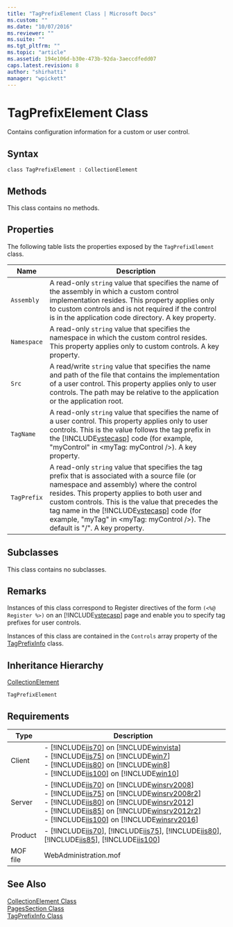 ```yaml
---
title: "TagPrefixElement Class | Microsoft Docs"
ms.custom: ""
ms.date: "10/07/2016"
ms.reviewer: ""
ms.suite: ""
ms.tgt_pltfrm: ""
ms.topic: "article"
ms.assetid: 194e106d-b30e-473b-92da-3aeccdfedd07
caps.latest.revision: 8
author: "shirhatti"
manager: "wpickett"
---
```

# TagPrefixElement Class
Contains configuration information for a custom or user control.  
  
## Syntax  
  
```vbs  
class TagPrefixElement : CollectionElement  
```  
  
## Methods  
 This class contains no methods.  
  
## Properties  
 The following table lists the properties exposed by the `TagPrefixElement` class.  
  
|Name|Description|  
|----------|-----------------|  
|`Assembly`|A read-only `string` value that specifies the name of the assembly in which a custom control implementation resides. This property applies only to custom controls and is not required if the control is in the application code directory. A key property.|  
|`Namespace`|A read-only `string` value that specifies the namespace in which the custom control resides. This property applies only to custom controls. A key property.|  
|`Src`|A read/write `string` value that specifies the name and path of the file that contains the implementation of a user control. This property applies only to user controls. The path may be relative to the application or the application root.|  
|`TagName`|A read-only `string` value that specifies the name of a user control. This property applies only to user controls. This is the value follows the tag prefix in the [!INCLUDE[vstecasp](../../reference/includes/vstecasp-md.md)] code (for example, "myControl" in \<myTag: myControl />). A key property.|  
|`TagPrefix`|A read-only `string` value that specifies the tag prefix that is associated with a source file (or namespace and assembly) where the control resides. This property applies to both user and custom controls. This is the value that precedes the tag name in the [!INCLUDE[vstecasp](../../reference/includes/vstecasp-md.md)] code (for example, "myTag" in \<myTag: myControl />). The default is "/". A key property.|  
  
## Subclasses  
 This class contains no subclasses.  
  
## Remarks  
 Instances of this class correspond to Register directives of the form `(<%@ Register %>)` on an [!INCLUDE[vstecasp](../../reference/includes/vstecasp-md.md)] page and enable you to specify tag prefixes for user controls.  
  
 Instances of this class are contained in the `Controls` array property of the [TagPrefixInfo](../../reference/admin/tagprefixinfo-class.md) class.  
  
## Inheritance Hierarchy  
 [CollectionElement](../../reference/admin/collectionelement-class.md)  
  
 `TagPrefixElement`  
  
## Requirements  
  
|Type|Description|  
|----------|-----------------|  
|Client|-   [!INCLUDE[iis70](../../reference/admin/includes/iis70-md.md)] on [!INCLUDE[winvista](../../reference/admin/includes/winvista-md.md)]<br />-   [!INCLUDE[iis75](../../reference/admin/includes/iis75-md.md)] on [!INCLUDE[win7](../../reference/admin/includes/win7-md.md)]<br />-   [!INCLUDE[iis80](../../reference/admin/includes/iis80-md.md)] on [!INCLUDE[win8](../../reference/admin/includes/win8-md.md)]<br />-   [!INCLUDE[iis100](../../reference/admin/includes/iis100-md.md)] on [!INCLUDE[win10](../../reference/admin/includes/win10-md.md)]|  
|Server|-   [!INCLUDE[iis70](../../reference/admin/includes/iis70-md.md)] on [!INCLUDE[winsrv2008](../../reference/admin/includes/winsrv2008-md.md)]<br />-   [!INCLUDE[iis75](../../reference/admin/includes/iis75-md.md)] on [!INCLUDE[winsrv2008r2](../../reference/admin/includes/winsrv2008r2-md.md)]<br />-   [!INCLUDE[iis80](../../reference/admin/includes/iis80-md.md)] on [!INCLUDE[winsrv2012](../../reference/admin/includes/winsrv2012-md.md)]<br />-   [!INCLUDE[iis85](../../reference/admin/includes/iis85-md.md)] on [!INCLUDE[winsrv2012r2](../../reference/admin/includes/winsrv2012r2-md.md)]<br />-   [!INCLUDE[iis100](../../reference/admin/includes/iis100-md.md)] on [!INCLUDE[winsrv2016](../../reference/admin/includes/winsrv2016-md.md)]|  
|Product|-   [!INCLUDE[iis70](../../reference/admin/includes/iis70-md.md)], [!INCLUDE[iis75](../../reference/admin/includes/iis75-md.md)], [!INCLUDE[iis80](../../reference/admin/includes/iis80-md.md)], [!INCLUDE[iis85](../../reference/admin/includes/iis85-md.md)], [!INCLUDE[iis100](../../reference/admin/includes/iis100-md.md)]|  
|MOF file|WebAdministration.mof|  
  
## See Also  
 [CollectionElement Class](../../reference/admin/collectionelement-class.md)   
 [PagesSection Class](../../reference/admin/pagessection-class.md)   
 [TagPrefixInfo Class](../../reference/admin/tagprefixinfo-class.md)